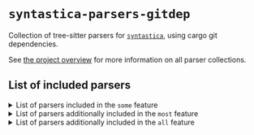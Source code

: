 # `syntastica-parsers-gitdep`

Collection of tree-sitter parsers for
[`syntastica`](https://crates.io/crates/syntastica), using cargo git
dependencies.

See
[the project overview](https://rubixdev.github.io/syntastica/syntastica/#parser-collections)
for more information on all parser collections.

<!-- Everything under here is autogenerated by running `cargo xtask codegen` -->
<!-- DO NOT EDIT! -->

## List of included parsers

<!-- dprint-ignore-start -->

<details>
<summary>List of parsers included in the <span class="stab portability"><code>some</code></span> feature</summary>

- [bash](https://github.com/tree-sitter/tree-sitter-bash/tree/0c46d792d54c536be5ff7eb18eb95c70fccdb232)
- [c](https://github.com/tree-sitter/tree-sitter-c/tree/2a265d69a4caf57108a73ad2ed1e6922dd2f998c)
- [cpp](https://github.com/tree-sitter/tree-sitter-cpp/tree/e5cea0ec884c5c3d2d1e41a741a66ce13da4d945)
- [css](https://github.com/tree-sitter/tree-sitter-css/tree/6e327db434fec0ee90f006697782e43ec855adf5)
- [go](https://github.com/tree-sitter/tree-sitter-go/tree/5e73f476efafe5c768eda19bbe877f188ded6144)
- [html](https://github.com/tree-sitter/tree-sitter-html/tree/cbb91a0ff3621245e890d1c50cc811bffb77a26b)
- [java](https://github.com/tree-sitter/tree-sitter-java/tree/a7db5227ec40fcfe94489559d8c9bc7c8181e25a)
- [javascript](https://github.com/tree-sitter/tree-sitter-javascript/tree/6fbef40512dcd9f0a61ce03a4c9ae7597b36ab5c)
- [json](https://github.com/tree-sitter/tree-sitter-json/tree/46aa487b3ade14b7b05ef92507fdaa3915a662a3)
- [kotlin](https://github.com/fwcd/tree-sitter-kotlin/tree/c4ddea359a7ff4d92360b2efcd6cfce5dc25afe6)
- [lua](https://github.com/muniftanjim/tree-sitter-lua/tree/68d29aa745b68ae22cbbdb5dcb68c20232521ff6)
- [python](https://github.com/tree-sitter/tree-sitter-python/tree/710796b8b877a970297106e5bbc8e2afa47f86ec)
- [rust](https://github.com/tree-sitter/tree-sitter-rust/tree/6e883a2adea9414799300699e78c0d2f032b5c46)
- [toml](https://github.com/Mathspy/tree-sitter-toml/tree/ae4cdb5d27bf876a432b6c30b6a88f56c9b3e761) (not supported by this collection)
- [tsx](https://github.com/tree-sitter/tree-sitter-typescript/tree/75b3874edb2dc714fb1fd77a32013d0f8699989f)
- [typescript](https://github.com/tree-sitter/tree-sitter-typescript/tree/75b3874edb2dc714fb1fd77a32013d0f8699989f)
- [yaml](https://github.com/tree-sitter-grammars/tree-sitter-yaml/tree/1805917414a9a8ba2473717fd69447277a175fae)

</details>

<details>
<summary>List of parsers additionally included in the <span class="stab portability"><code>most</code></span> feature</summary>

- [asm](https://github.com/rush-rs/tree-sitter-asm/tree/5bb5b03e3c1ce5853b5282b9fba060f7c7bbf11e)
- [c_sharp](https://github.com/tree-sitter/tree-sitter-c-sharp/tree/b5eb5742f6a7e9438bee22ce8026d6b927be2cd7)
- [clojure](https://github.com/sogaiu/tree-sitter-clojure/tree/f4236d4da8aa92bc105d9c118746474c608e6af7) (not supported by this collection)
- [cmake](https://github.com/uyha/tree-sitter-cmake/tree/cd00bbcb77fe31283ca79b0038387ec7411759ae)
- [comment](https://github.com/stsewd/tree-sitter-comment/tree/3555706cef8b98d3e4c7379d7260548ff03ad363) (not supported by this collection)
- [dart](https://github.com/UserNobody14/tree-sitter-dart/tree/e81af6ab94a728ed99c30083be72d88e6d56cf9e) (not supported by this collection)
- [diff](https://github.com/the-mikedavis/tree-sitter-diff/tree/e42b8def4f75633568f1aecfe01817bf15164928)
- [elixir](https://github.com/elixir-lang/tree-sitter-elixir/tree/86ec2ed45d6d9433b4e0b88cd3d96796bd45625f)
- [haskell](https://github.com/tree-sitter/tree-sitter-haskell/tree/0975ef72fc3c47b530309ca93937d7d143523628)
- [jsdoc](https://github.com/tree-sitter/tree-sitter-jsdoc/tree/a417db5dbdd869fccb6a8b75ec04459e1d4ccd2c)
- [json5](https://github.com/Joakker/tree-sitter-json5/tree/ab0ba8229d639ec4f3fa5f674c9133477f4b77bd) (not supported by this collection)
- [jsonc](https://gitlab.com/WhyNotHugo/tree-sitter-jsonc/tree/02b01653c8a1c198ae7287d566efa86a135b30d5) (not supported by this collection)
- [make](https://github.com/tree-sitter-grammars/tree-sitter-make/tree/5e9e8f8ff3387b0edcaa90f46ddf3629f4cfeb1d)
- [markdown](https://github.com/MDeiml/tree-sitter-markdown/tree/192407ab5a24bfc24f13332979b5e7967518754a)
- [markdown_inline](https://github.com/MDeiml/tree-sitter-markdown/tree/192407ab5a24bfc24f13332979b5e7967518754a)
- [nix](https://github.com/nix-community/tree-sitter-nix/tree/48057cf966641e7a49b09700550751195c34bcb5)
- [php](https://github.com/tree-sitter/tree-sitter-php/tree/f7cf7348737d8cff1b13407a0bfedce02ee7b046)
- [printf](https://github.com/ObserverOfTime/tree-sitter-printf/tree/df6b69967db7d74ab338a86a9ab45c0966c5ee3c)
- [regex](https://github.com/tree-sitter/tree-sitter-regex/tree/b638d29335ef41215b86732dd51be34c701ef683)
- [ruby](https://github.com/tree-sitter/tree-sitter-ruby/tree/89bd7a8e5450cb6a942418a619d30469f259e5d6)
- [scala](https://github.com/tree-sitter/tree-sitter-scala/tree/d67fe3ba3879bd7ba74bd7f56c9a38fed241ba25)
- [scss](https://github.com/serenadeai/tree-sitter-scss/tree/c478c6868648eff49eb04a4df90d703dc45b312a) (not supported by this collection)
- [sql](https://github.com/derekstride/tree-sitter-sql/tree/937641451304d12eda7c35bd0e113ffd3f556645)
- [typst](https://github.com/uben0/tree-sitter-typst/tree/46cf4ded12ee974a70bf8457263b67ad7ee0379d) (not supported by this collection)
- [zig](https://github.com/tree-sitter-grammars/tree-sitter-zig/tree/b670c8df85a1568f498aa5c8cae42f51a90473c0)

</details>

<details>
<summary>List of parsers additionally included in the <span class="stab portability"><code>all</code></span> feature</summary>

- [bibtex](https://github.com/latex-lsp/tree-sitter-bibtex/tree/ccfd77db0ed799b6c22c214fe9d2937f47bc8b34) (not supported by this collection)
- [dockerfile](https://github.com/camdencheek/tree-sitter-dockerfile/tree/971acdd908568b4531b0ba28a445bf0bb720aba5) (not supported by this collection)
- [ebnf](https://github.com/RubixDev/ebnf/tree/8e635b0b723c620774dfb8abf382a7f531894b40) (not supported by this collection)
- [ejs](https://github.com/tree-sitter/tree-sitter-embedded-template/tree/8495d106154741e6d35d37064f864758ece75de6)
- [erb](https://github.com/tree-sitter/tree-sitter-embedded-template/tree/8495d106154741e6d35d37064f864758ece75de6)
- [fish](https://github.com/ram02z/tree-sitter-fish/tree/70640c0696abde32622afc43291a385681afbd32)
- [hexdump](https://github.com/rush-rs/tree-sitter-hexdump/tree/09eaf4fcfed00be93928d7d3d82b490cd1343b80) (not supported by this collection)
- [julia](https://github.com/tree-sitter/tree-sitter-julia/tree/12a3aede757bc7fbdfb1909507c7a6fddd31df37)
- [lalrpop](https://github.com/traxys/tree-sitter-lalrpop/tree/a7f5ea297bd621d072ed4cb2cc8ba5ae64ae3c4b) (not supported by this collection)
- [latex](https://github.com/latex-lsp/tree-sitter-latex/tree/7b06f6ed394308e7407a1703d2724128c45fc9d7) (not supported by this collection)
- [llvm](https://github.com/benwilliamgraham/tree-sitter-llvm/tree/c14cb839003348692158b845db9edda201374548) (not supported by this collection)
- [ocaml](https://github.com/tree-sitter/tree-sitter-ocaml/tree/91e4d9106f5da8199ab5158ba65e02da3e664597)
- [ocaml_interface](https://github.com/tree-sitter/tree-sitter-ocaml/tree/91e4d9106f5da8199ab5158ba65e02da3e664597)
- [ql](https://github.com/tree-sitter/tree-sitter-ql/tree/1fd627a4e8bff8c24c11987474bd33112bead857)
- [rush](https://github.com/rush-rs/tree-sitter-rush/tree/babbc5c116ce964e89bc9ccc9df36d16c623fba9)
- [ursa](https://github.com/ursalang/tree-sitter-ursa/tree/d023d044590d461bf586c56854b2630fef0d17cc) (not supported by this collection)
- [verilog](https://github.com/gmlarumbe/tree-sitter-systemverilog/tree/3251f8cee388314ed425c5e5da2021113f0b6afb)
- [wat](https://github.com/wasm-lsp/tree-sitter-wasm/tree/2ca28a9f9d709847bf7a3de0942a84e912f59088) (not supported by this collection)

</details>

<!-- dprint-ignore-end -->
